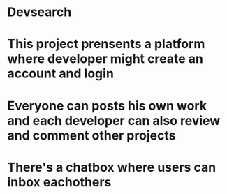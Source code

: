# Devsearch
# This project prensents a platform where developer might create an account and login
# Everyone can posts his own work and each developer can also review and comment other projects
# There's a chatbox where users can inbox eachothers 
